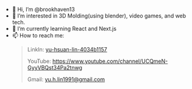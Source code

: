 - 👋 Hi, I’m @brookhaven13
- 👀 I’m interested in 3D Molding(using blender), video games, and web tech.
- 🌱 I’m currently learning React and Next.js
- 📫 How to reach me: 
  > LinkIn: [yu-hsuan-lin-4034b1157](https://www.linkedin.com/in/yu-hsuan-lin-4034b1157/)
  > 
  > YouTube: https://www.youtube.com/channel/UCQmeN-GyyVBQst34Pa2tnwg
  > 
  > Gmail: yu.h.lin1991@gmail.com

<!---
brookhaven13/brookhaven13 is a ✨ special ✨ repository because its `README.md` (this file) appears on your GitHub profile.
You can click the Preview link to take a look at your changes.
--->
